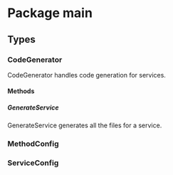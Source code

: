 # Package main

## Types

### CodeGenerator

CodeGenerator handles code generation for services.

#### Methods

##### GenerateService

GenerateService generates all the files for a service.

### MethodConfig

### ServiceConfig
